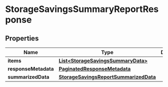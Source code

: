 

# StorageSavingsSummaryReportResponse


## Properties

| Name | Type | Description | Notes |
|------------ | ------------- | ------------- | -------------|
|**items** | [**List&lt;StorageSavingsSummaryData&gt;**](StorageSavingsSummaryData.md) |  |  [optional] |
|**responseMetadata** | [**PaginatedResponseMetadata**](PaginatedResponseMetadata.md) |  |  [optional] |
|**summarizedData** | [**StorageSavingsReportSummarizedData**](StorageSavingsReportSummarizedData.md) |  |  [optional] |



